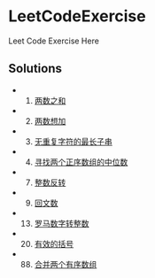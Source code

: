# LeetCodeExercise

Leet Code Exercise Here

## Solutions

* 1. [两数之和](code/0001-twoSum.py)

* 2. [两数想加](code/0002-addTwoNumbers.py)

* 3. [无重复字符的最长子串](code/0003-lengthOfLongestSubstring.py)

* 4. [寻找两个正序数组的中位数](code/0004-findMedianSortedArrays_v3.py)

* 7. [整数反转](code/0007-reverse_v2.py)

* 9. [回文数](code/0009-isPalindrome.py)

* 13. [罗马数字转整数](code/0013-romanToInt.py)

* 20. [有效的括号](code/0020-isValid.py)

* 88. [合并两个有序数组](code/0088-merge_v3.py)

